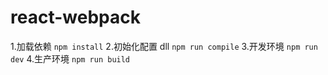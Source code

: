 # react-webpack

1.加载依赖
`npm install` 2.初始化配置 dll
`npm run compile` 3.开发环境
`npm run dev` 4.生产环境
`npm run build`
